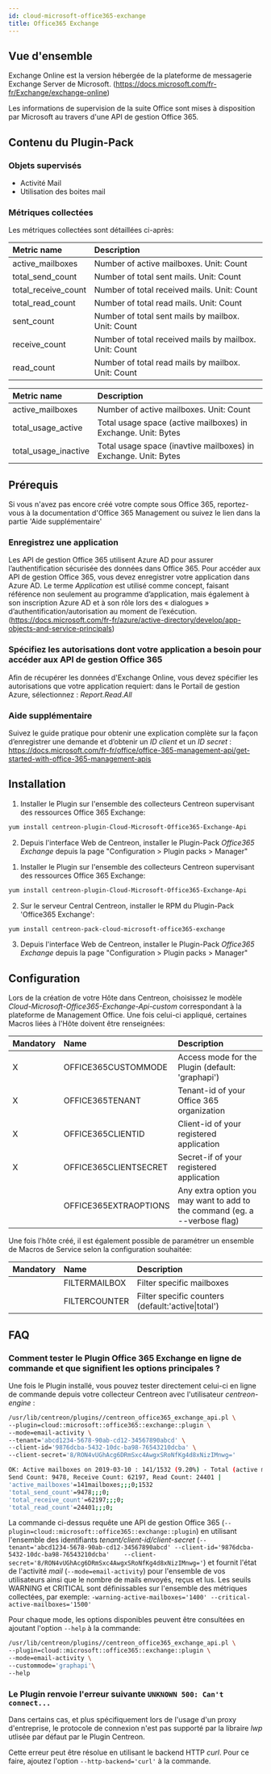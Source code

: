 ```yaml
---
id: cloud-microsoft-office365-exchange
title: Office365 Exchange
---
```


## Vue d'ensemble
Exchange Online est la version hébergée de la plateforme de messagerie Exchange Server de Microsoft. 
(https://docs.microsoft.com/fr-fr/Exchange/exchange-online)

Les informations de supervision de la suite Office sont mises à disposition par Microsoft au travers d'une API de gestion Office 365.

## Contenu du Plugin-Pack

### Objets supervisés

* Activité Mail
* Utilisation des boites mail

### Métriques collectées

Les métriques collectées sont détaillées ci-après:

<!--DOCUSAURUS_CODE_TABS-->

<!--Email-activity-->

| Metric name           | Description                                            |
| :-------------------- | :----------------------------------------------------- |
| active\_mailboxes     | Number of active mailboxes. Unit: Count                |
| total\_send\_count    | Number of total sent mails. Unit: Count                |
| total\_receive\_count | Number of total received mails. Unit: Count            |
| total\_read\_count    | Number of total read mails. Unit: Count                |
| sent\_count           | Number of total sent mails by mailbox. Unit: Count     |
| receive\_count        | Number of total received mails by mailbox. Unit: Count |
| read\_count           | Number of total read mails by mailbox. Unit: Count     |

<!--Mailbox-usage-->

| Metric name            | Description                                                     |
| :--------------------- | :-------------------------------------------------------------- |
| active\_mailboxes      | Number of active mailboxes. Unit: Count                         |
| total\_usage\_active   | Total usage space (active mailboxes) in Exchange. Unit: Bytes   |
| total\_usage\_inactive | Total usage space (inavtive mailboxes) in Exchange. Unit: Bytes |

<!--END_DOCUSAURUS_CODE_TABS-->

## Prérequis

Si vous n'avez pas encore créé votre compte sous Office 365, reportez-vous à la documentation d'Office 365 Management 
ou suivez le lien dans la partie 'Aide supplémentaire'

### Enregistrez une application

Les API de gestion Office 365 utilisent Azure AD pour assurer l’authentification sécurisée des données dans Office 365.
Pour accéder aux API de gestion Office 365, vous devez enregistrer votre application dans Azure AD.
Le terme *Application* est utilisé comme concept, faisant référence non seulement au programme d’application, 
mais également à son inscription Azure AD et à son rôle lors des « dialogues » d’authentification/autorisation au moment de l’exécution.
(https://docs.microsoft.com/fr-fr/azure/active-directory/develop/app-objects-and-service-principals)

### Spécifiez les autorisations dont votre application a besoin pour accéder aux API de gestion Office 365

Afin de récupérer les données d'Exchange Online, vous devez spécifier les autorisations que votre application requiert: 
dans le Portail de gestion Azure, sélectionnez : *Report.Read.All* 

### Aide supplémentaire

Suivez le guide pratique pour obtenir une explication complète sur la façon d’enregistrer une demande et d’obtenir un *ID client* et un *ID secret* :
https://docs.microsoft.com/fr-fr/office/office-365-management-api/get-started-with-office-365-management-apis


## Installation

<!--DOCUSAURUS_CODE_TABS-->

<!--Online IMP Licence & IT-100 Editions-->

1. Installer le Plugin sur l'ensemble des collecteurs Centreon supervisant des ressources Office 365 Exchange:

```bash
yum install centreon-plugin-Cloud-Microsoft-Office365-Exchange-Api
```

2. Depuis l'interface Web de Centreon, installer le Plugin-Pack *Office365 Exchange* depuis la page "Configuration > Plugin packs > Manager" 


<!--Offline IMP License-->

1. Installer le Plugin sur l'ensemble des collecteurs Centreon supervisant des ressources Office 365 Exchange:

```bash
yum install centreon-plugin-Cloud-Microsoft-Office365-Exchange-Api
```

2. Sur le serveur Central Centreon, installer le RPM du Plugin-Pack 'Office365 Exchange':

```bash
yum install centreon-pack-cloud-microsoft-office365-exchange
```

3. Depuis l'interface Web de Centreon, installer le Plugin-Pack *Office365 Exchange* depuis la page "Configuration > Plugin packs > Manager"


<!--END_DOCUSAURUS_CODE_TABS-->

## Configuration

Lors de la création de votre Hôte dans Centreon, choisissez le modèle *Cloud-Microsoft-Office365-Exchange-Api-custom* 
correspondant à la plateforme de Management Office. Une fois celui-ci appliqué, certaines Macros liées à l'Hôte 
doivent être renseignées:

| Mandatory | Name                  | Description                                                                |
| :-------- | :-------------------- | :------------------------------------------------------------------------- |
| X         | OFFICE365CUSTOMMODE   | Access mode for the Plugin (default: 'graphapi')                           |
| X         | OFFICE365TENANT       | Tenant-id of your Office 365 organization                                  |
| X         | OFFICE365CLIENTID     | Client-id of your registered application                                   |
| X         | OFFICE365CLIENTSECRET | Secret-if of your registered application                                   |
|           | OFFICE365EXTRAOPTIONS | Any extra option you may want to add to the command (eg. a --verbose flag) |


Une fois l'hôte créé, il est également possible de paramétrer un ensemble de Macros de Service selon la configuration souhaitée:

| Mandatory | Name          | Description                                        |
| :-------- | :------------ | :------------------------------------------------- |
|           | FILTERMAILBOX | Filter specific mailboxes                          |
|           | FILTERCOUNTER | Filter specific counters (default:'active\|total') |


## FAQ

### Comment tester le Plugin Office 365 Exchange en ligne de commande et que signifient les options principales ?

Une fois le Plugin installé, vous pouvez tester directement celui-ci en ligne de commande 
depuis votre collecteur Centreon avec l'utilisateur *centreon-engine* :

```bash
/usr/lib/centreon/plugins//centreon_office365_exchange_api.pl \
--plugin=cloud::microsoft::office365::exchange::plugin \
--mode=email-activity \
--tenant='abcd1234-5678-90ab-cd12-34567890abcd' \
--client-id='9876dcba-5432-10dc-ba98-76543210dcba' \
--client-secret='8/RON4vUGhAcg6DRmSxc4AwgxSRoNfKg4d8xNizIMnwg='

OK: Active mailboxes on 2019-03-10 : 141/1532 (9.20%) - Total (active mailboxes) 
Send Count: 9478, Receive Count: 62197, Read Count: 24401 | 
'active_mailboxes'=141mailboxes;;;0;1532 
'total_send_count'=9478;;;0; 
'total_receive_count'=62197;;;0; 
'total_read_count'=24401;;;0;
```

La commande ci-dessus requête une API de gestion Office 365 (```--plugin=cloud::microsoft::office365::exchange::plugin```) 
en utilisant l'ensemble des identifiants *tenant/client-id/client-secret* (```--tenant='abcd1234-5678-90ab-cd12-34567890abcd' --client-id='9876dcba-5432-10dc-ba98-76543210dcba'   
--client-secret='8/RON4vUGhAcg6DRmSxc4AwgxSRoNfKg4d8xNizIMnwg='```) 
et fournit l'état de l'activité *mail* (```--mode=email-activity```) pour l'ensemble de vos utilisateurs ainsi que le nombre de mails envoyés, reçus et lus.
Les seuils WARNING et CRITICAL sont définissables sur l'ensemble des métriques collectées, par exemple:
```-warning-active-mailboxes='1400' --critical-active-mailboxes='1500'```


Pour chaque mode, les options disponibles peuvent être consultées en ajoutant l'option ```--help``` à la commande:

```bash
/usr/lib/centreon/plugins//centreon_office365_exchange_api.pl \
--plugin=cloud::microsoft::office365::exchange::plugin \
--mode=email-activity \
--custommode='graphapi'\
--help
```

### Le Plugin renvoie l'erreur suivante ```UNKNOWN 500: Can't connect...```

Dans certains cas, et plus spécifiquement lors de l'usage d'un proxy d'entreprise, le protocole de connexion n'est pas supporté 
par la libraire *lwp* utlisée par défaut par le Plugin Centreon.

Cette erreur peut être résolue en utilisant le backend HTTP *curl*. Pour ce faire, ajoutez l'option ```--http-backend='curl'``` 
à la commande.
